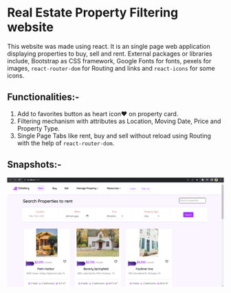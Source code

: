 # Real Estate Property Filtering website

This website was made using react. It is an single page web application displaying properties
to buy, sell and rent. External packages or libraries include, Bootstrap as CSS framework, Google Fonts 
for fonts, pexels for images, `react-router-dom` for Routing and links and `react-icons` for some icons.

## Functionalities:-

1) Add to favorites button as heart icon❤️ on property card.
2) Filtering mechanism with attributes as Location, Moving Date, Price and Property Type.
3) Single Page Tabs like rent, buy and sell without reload using Routing with the help of `react-router-dom`.

## Snapshots:- 

<img src = 'src/images/HomePage.png'>